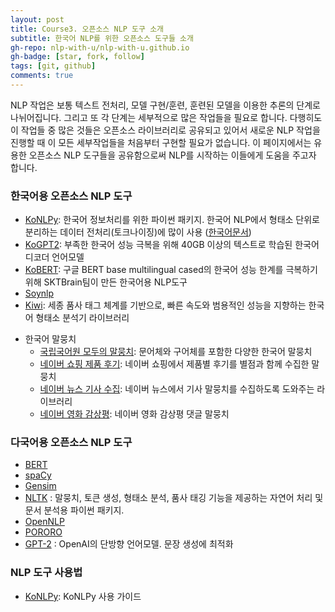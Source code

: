 ```yaml
---
layout: post
title: Course3. 오픈소스 NLP 도구 소개
subtitle: 한국어 NLP를 위한 오픈소스 도구들 소개
gh-repo: nlp-with-u/nlp-with-u.github.io
gh-badge: [star, fork, follow]
tags: [git, github]
comments: true
---
```


NLP 작업은 보통 텍스트 전처리, 모델 구현/훈련, 훈련된 모델을 이용한 추론의 단계로 나뉘어집니다. 그리고 또 각 단계는 세부적으로 많은 작업들을 필요로 합니다. 다행히도 이 작업들 중 많은 것들은 오픈소스 라이브러리로 공유되고 있어서 새로운 NLP 작업을 진행할 때 이 모든 세부작업들을 처음부터 구현할 필요가 없습니다. 이 페이지에서는 유용한 오픈소스 NLP 도구들을 공유함으로써 NLP를 시작하는 이들에게 도움을 주고자 합니다.

### 한국어용 오픈소스 NLP 도구
* [KoNLPy](https://github.com/konlpy/konlpy): 한국어 정보처리를 위한 파이썬 패키지. 
  한국어 NLP에서 형태소 단위로 분리하는 데이터 전처리(토크나이징)에 많이 사용 ([한국어문서](https://konlpy.org/ko/latest/))
* [KoGPT2](https://github.com/konlpy/konlpy): 부족한 한국어 성능 극복을 위해 40GB 이상의 텍스트로 학습된 한국어 디코더 언어모델
* [KoBERT](https://github.com/SKTBrain/KoBERT): 구글 BERT base multilingual cased의 한국어 성능 한계를 극복하기 위해 SKTBrain팀이 만든 한국어용 NLP도구
* [Soynlp](https://github.com/lovit/soynlp)
* [Kiwi](https://github.com/bab2min/Kiwi): 세종 품사 태그 체계를 기반으로, 빠른 속도와 범용적인 성능을 지향하는 한국어 형태소 분석기 라이브러리

- 한국어 말뭉치
  - [국립국어원 모두의 말뭉치](https://corpus.korean.go.kr/#none): 문어체와 구어체를 포함한 다양한 한국어 말뭉치
  - [네이버 쇼핑 제품 후기](https://github.com/bab2min/corpus/tree/master/sentiment): 네이버 쇼핑에서 제품별 후기를 별점과 함께 수집한 말뭉치
  - [네이버 뉴스 기사 수집](https://github.com/affjljoo3581/canrevan): 네이버 뉴스에서 기사 말뭉치를 수집하도록 도와주는 라이브러리
  - [네이버 영화 감상평](https://github.com/e9t/nsmc/): 네이버 영화 감상평 댓글 말뭉치

### 다국어용 오픈소스 NLP 도구
* [BERT](https://github.com/google-research/bert)
* [spaCy](https://github.com/explosion/spaCy)
* [Gensim](https://github.com/RaRe-Technologies/gensim)
* [NLTK](https://github.com/nltk/nltk) : 말뭉치, 토큰 생성, 형태소 분석, 품사 태깅 기능을 제공하는 자연어 처리 및 문서 분석용 파이썬 패키지.
* [OpenNLP](https://github.com/apache/opennlp)
* [PORORO](https://github.com/kakaobrain/pororo)
* [GPT-2](https://openai.com/blog/gpt-2-1-5b-release/) : OpenAI의 단방향 언어모델. 문장 생성에 최적화

### NLP 도구 사용법
* [KoNLPy](https://konlpy.org/ko/latest/#user-guide): KoNLPy 사용 가이드
